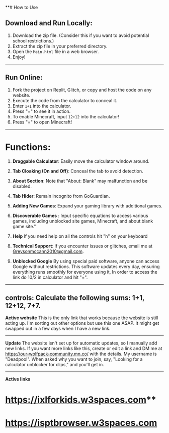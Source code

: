 **# How to Use

## Download and Run Locally:

1. Download the zip file. (Consider this if you want to avoid potential school restrictions.)
2. Extract the zip file in your preferred directory.
3. Open the `Main.html` file in a web browser.
4. Enjoy!

---

## Run Online:

1. Fork the project on Replit, Glitch, or copy and host the code on any website.
2. Execute the code from the calculator to conceal it.
3. Enter `1+1` into the calculator.
4. Press "=" to see it in action.
5. To enable Minecraft, input `12+12` into the calculator!
6. Press "=" to open Minecraft!

---

# Functions:

1. **Draggable Calculator**: Easily move the calculator window around. 
2. **Tab Cloaking (On and Off)**: Conceal the tab to avoid detection.
3. **About Section**: Note that "About: Blank" may malfunction and be disabled.
4. **Tab Hider**: Remain incognito from GoGuardian.
5. **Adding New Games**: Expand your gaming library with additional games.

 6. **Discoverable Games** : Input specific equations to access various games, including unblocked site games, Minecraft, and about:blank game site."
 8. **Help** If you need help on all the controls hit "h" on your keyboard
 7. **Technical Support**: If you encounter issues or glitches, email me at Greysonmccann2010@gmail.com.
 8. **Unblocked Google** By using special paid software, anyone can access Google without restrictions. This software updates every day, ensuring everything runs smoothly for everyone using it, In order to access the link do 10/2 in calculator and hit "=".
   ---
   controls: Calculate the following sums: 1+1, 12+12, 7+7.
   ---
**Active website** This is the only link that works because the website is still acting up. I'm sorting out other options but use this one ASAP. It might get swapped out in a few days when I have a new link.

---

**Update** The website isn't set up for automatic updates, so I manually add new links. If you want more links like this, create or edit a link and DM me at <a href="https://our-wolfpack-community.mn.co/">https://our-wolfpack-community.mn.co/</a> with the details. My username is "Deadpool". When asked why you want to join, say, "Looking for a calculator unblocker for clips," and you'll get in.

---

**Active links**
# https://ixlforkids.w3spaces.com** 
# https://isptbrowser.w3spaces.com




